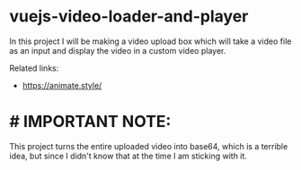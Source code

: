 # vuejs-video-loader-and-player

In this project I will be making a video upload box
which will take a video file as an input and display
the video in a custom video player.

Related links: 
- https://animate.style/

# # IMPORTANT NOTE:
This project turns the entire uploaded video into
base64, which is a terrible idea, but since I didn't
know that at the time I am sticking with it.